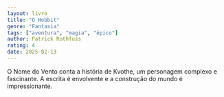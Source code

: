 ```yaml
---
layout: livro
title: "O Hobbit"
genre: "Fantasia"
tags: ["aventura", "magia", "épico"]
author: Patrick Rothfuss
rating: 4
date: 2025-02-13
---
```


O Nome do Vento conta a história de Kvothe, um personagem complexo e fascinante. A escrita é envolvente e a construção do mundo é impressionante.
